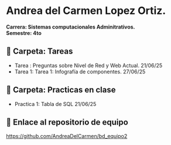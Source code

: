 # Andrea del Carmen Lopez Ortiz.
**Carrera: Sistemas computacionales Adminitrativos.**<br> 
**Semestre: 4to**<br> 

## 📁 Carpeta: Tareas 
- Tarea : Preguntas sobre Nivel de Red y Web Actual. 21/06/25
- Tarea 1: Tarea 1: Infografía de componentes. 27/06/25

## 📁 Carpeta: Practicas en clase 
- Practica 1: Tabla de SQL 21/06/25

## 🔗 Enlace al repositorio de equipo
https://github.com/AndreaDelCarmen/bd_equipo2
